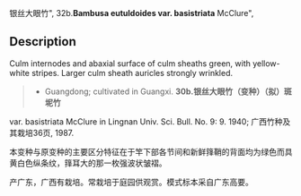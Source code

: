银丝大眼竹",
32b.**Bambusa eutuldoides var. basistriata** McClure",

## Description
Culm internodes and abaxial surface of culm sheaths green, with yellow-white stripes. Larger culm sheath auricles strongly wrinkled.

> * Guangdong; cultivated in Guangxi.
**30b.银丝大眼竹（变种）（拟）斑坭竹**

var. basistriata McClure in Lingnan Univ. Sci. Bull. No. 9: 9. 1940; 广西竹种及其栽培36页, 1987.

本变种与原变种的主要区分特征在于竿下部各节间和新鲜箨鞘的背面均为绿色而具黄白色纵条纹，箨耳大的那一枚强波状皱褶。

产广东，广西有栽培。常栽培于庭园供观赏。模式标本采自广东高要。
